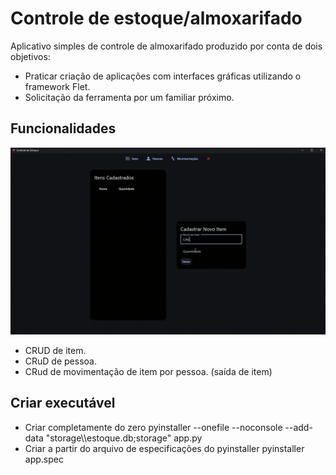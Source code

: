 # Controle de estoque/almoxarifado

Aplicativo simples de controle de almoxarifado produzido por conta de dois objetivos:
 - Praticar criação de aplicações com interfaces gráficas utilizando o framework Flet.
 - Solicitação da ferramenta por um familiar próximo.

## Funcionalidades
![Demonstração](https://github.com/AllanLimaS/AlmoxarifadoControle/blob/master/assets/demonstracao_gif.gif)

- CRUD de item.
- CRuD de pessoa.
- CRud de movimentação de item por pessoa. (saída de item) 

## Criar executável 

- Criar completamente do zero
pyinstaller --onefile --noconsole --add-data "storage\\\estoque.db;storage" app.py
- Criar a partir do arquivo de especificações do pyinstaller 
pyinstaller app.spec

